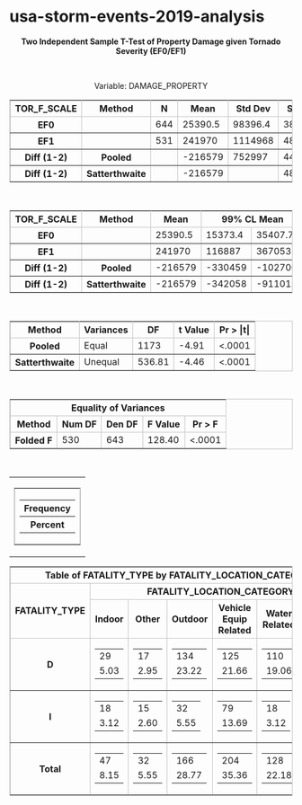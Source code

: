 # usa-storm-events-2019-analysis

<html>
   <body>
      <div align="center">
         <p align="center"><b>Two Independent Sample T-Test of Property Damage given Tornado Severity (EF0/EF1)</b></p>
         <br>
         <p align="center">Variable: DAMAGE_PROPERTY</p>
      </div>
      <div align="center">
         <table class="table" cellspacing="0" cellpadding="5" rules="all" frame="box" bordercolor="#C1C1C1" summary="Procedure Ttest: Statistics">
            <colgroup>
               <col>
               <col>
            </colgroup>
            <colgroup>
               <col>
               <col>
               <col>
               <col>
               <col>
               <col>
            </colgroup>
            <thead>
               <tr>
                  <th class="l b header" scope="col">TOR_F_SCALE</th>
                  <th class="l b header" scope="col">Method</th>
                  <th class="r b header" scope="col">N</th>
                  <th class="r b header" scope="col">Mean</th>
                  <th class="r b header" scope="col">Std&nbsp;Dev</th>
                  <th class="r b header" scope="col">Std&nbsp;Err</th>
                  <th class="r b header" scope="col">Minimum</th>
                  <th class="r b header" scope="col">Maximum</th>
               </tr>
            </thead>
            <tbody>
               <tr>
                  <th class="l rowheader" scope="row">EF0</th>
                  <th class="l rowheader" scope="row">&nbsp;</th>
                  <td class="r data">644</td>
                  <td class="r data">25390.5</td>
                  <td class="r data">98396.4</td>
                  <td class="r data">3877.4</td>
                  <td class="r data">0</td>
                  <td class="r data">1380000</td>
               </tr>
               <tr>
                  <th class="l rowheader" scope="row">EF1</th>
                  <th class="l rowheader" scope="row">&nbsp;</th>
                  <td class="r data">531</td>
                  <td class="r data">241970</td>
                  <td class="r data">1114968</td>
                  <td class="r data">48385.5</td>
                  <td class="r data">0</td>
                  <td class="r data">15000000</td>
               </tr>
               <tr>
                  <th class="l rowheader" scope="row">Diff (1-2)</th>
                  <th class="l rowheader" scope="row">Pooled</th>
                  <td class="r data">&nbsp;</td>
                  <td class="r data" nowrap>-216579</td>
                  <td class="r data">752997</td>
                  <td class="r data">44139.0</td>
                  <td class="r data">&nbsp;</td>
                  <td class="r data">&nbsp;</td>
               </tr>
               <tr>
                  <th class="l rowheader" scope="row">Diff (1-2)</th>
                  <th class="l rowheader" scope="row">Satterthwaite</th>
                  <td class="r data">&nbsp;</td>
                  <td class="r data" nowrap>-216579</td>
                  <td class="r data">&nbsp;</td>
                  <td class="r data">48540.6</td>
                  <td class="r data">&nbsp;</td>
                  <td class="r data">&nbsp;</td>
               </tr>
            </tbody>
         </table>
      </div>
      <br>
      <div align="center">
         <table class="table" cellspacing="0" cellpadding="5" rules="all" frame="box" bordercolor="#C1C1C1" summary="Procedure Ttest: Confidence Limits">
            <colgroup>
               <col>
               <col>
            </colgroup>
            <colgroup>
               <col>
               <col>
               <col>
               <col>
               <col>
               <col>
            </colgroup>
            <thead>
               <tr>
                  <th class="l b header" scope="col">TOR_F_SCALE</th>
                  <th class="l b header" scope="col">Method</th>
                  <th class="r b header" scope="col">Mean</th>
                  <th class="c b header" colspan="2" scope="colgroup">99% CL Mean</th>
                  <th class="r b header" scope="col">Std&nbsp;Dev</th>
                  <th class="c b header" colspan="2" scope="colgroup">99% CL Std Dev</th>
               </tr>
            </thead>
            <tbody>
               <tr>
                  <th class="l rowheader" scope="row">EF0</th>
                  <th class="l rowheader" scope="row">&nbsp;</th>
                  <td class="r data">25390.5</td>
                  <td class="r data">15373.4</td>
                  <td class="r data">35407.7</td>
                  <td class="r data">98396.4</td>
                  <td class="r data">91775.4</td>
                  <td class="r data">105969</td>
               </tr>
               <tr>
                  <th class="l rowheader" scope="row">EF1</th>
                  <th class="l rowheader" scope="row">&nbsp;</th>
                  <td class="r data">241970</td>
                  <td class="r data">116887</td>
                  <td class="r data">367053</td>
                  <td class="r data">1114968</td>
                  <td class="r data">1032860</td>
                  <td class="r data">1210165</td>
               </tr>
               <tr>
                  <th class="l rowheader" scope="row">Diff (1-2)</th>
                  <th class="l rowheader" scope="row">Pooled</th>
                  <td class="r data" nowrap>-216579</td>
                  <td class="r data" nowrap>-330459</td>
                  <td class="r data" nowrap>-102700</td>
                  <td class="r data">752997</td>
                  <td class="r data">714855</td>
                  <td class="r data">795125</td>
               </tr>
               <tr>
                  <th class="l rowheader" scope="row">Diff (1-2)</th>
                  <th class="l rowheader" scope="row">Satterthwaite</th>
                  <td class="r data" nowrap>-216579</td>
                  <td class="r data" nowrap>-342058</td>
                  <td class="r data" nowrap>-91101.0</td>
                  <td class="r data">&nbsp;</td>
                  <td class="r data">&nbsp;</td>
                  <td class="r data">&nbsp;</td>
               </tr>
            </tbody>
         </table>
      </div>
      <br>
      <div align="center">
         <table class="table" cellspacing="0" cellpadding="5" rules="all" frame="box" bordercolor="#C1C1C1" summary="Procedure Ttest: T-Tests">
            <colgroup>
               <col>
            </colgroup>
            <colgroup>
               <col>
               <col>
               <col>
               <col>
            </colgroup>
            <thead>
               <tr>
                  <th class="l b header" scope="col">Method</th>
                  <th class="l b header" scope="col">Variances</th>
                  <th class="r b header" scope="col">DF</th>
                  <th class="r b header" scope="col">t&nbsp;Value</th>
                  <th class="r b header" scope="col">Pr&nbsp;&gt;&nbsp;|t|</th>
               </tr>
            </thead>
            <tbody>
               <tr>
                  <th class="l rowheader" scope="row">Pooled</th>
                  <td class="l data">Equal</td>
                  <td class="r data">1173</td>
                  <td class="r data" nowrap>-4.91</td>
                  <td class="r data">&lt;.0001</td>
               </tr>
               <tr>
                  <th class="l rowheader" scope="row">Satterthwaite</th>
                  <td class="l data">Unequal</td>
                  <td class="r data">536.81</td>
                  <td class="r data" nowrap>-4.46</td>
                  <td class="r data">&lt;.0001</td>
               </tr>
            </tbody>
         </table>
      </div>
      <br>
      <div align="center">
         <table class="table" cellspacing="0" cellpadding="5" rules="all" frame="box" bordercolor="#C1C1C1" summary="Procedure Ttest: Equality of Variances">
            <colgroup>
               <col>
            </colgroup>
            <colgroup>
               <col>
               <col>
               <col>
               <col>
            </colgroup>
            <thead>
               <tr>
                  <th class="c b header" colspan="5" scope="colgroup">Equality of Variances</th>
               </tr>
               <tr>
                  <th class="l b header" scope="col">Method</th>
                  <th class="r b header" scope="col">Num&nbsp;DF</th>
                  <th class="r b header" scope="col">Den&nbsp;DF</th>
                  <th class="r b header" scope="col">F Value</th>
                  <th class="r b header" scope="col">Pr&nbsp;&gt;&nbsp;F</th>
               </tr>
            </thead>
            <tbody>
               <tr>
                  <th class="l rowheader" scope="row">Folded F</th>
                  <td class="r data">530</td>
                  <td class="r data">643</td>
                  <td class="r data">128.40</td>
                  <td class="r data">&lt;.0001</td>
               </tr>
            </tbody>
         </table>
      </div>
      <br>
   </body>
</html>

<html>
   <body>
      <div align="center">
         <table  summary="Page Layout">
            <td class="c t">
               <div align="center">
                  <table class="table" cellspacing="0" cellpadding="5" rules="all" frame="box" bordercolor="#C1C1C1" summary="Procedure Freq: Cross-Tabular Freq Table">
                     <colgroup>
                        <col>
                     </colgroup>
                     <colgroup></colgroup>
                     <tbody>
                        <tr>
                           <th class="l t stacked_cell header" scope="col">
                              <table width="100%" border="0" cellpadding="5" cellspacing="0">
                                 <tr>
                                    <th class="l t header top_stacked_value" scope="col">Frequency</th>
                                 </tr>
                                 <tr>
                                    <th class="l t header bottom_stacked_value" scope="col">Percent</th>
                                 </tr>
                              </table>
                           </th>
                        </tr>
                     </tbody>
                  </table>
               </div>
            </td>
            <div align="center">
               <table class="table" cellspacing="0" cellpadding="5" rules="all" frame="box" bordercolor="#C1C1C1" summary="Procedure Freq: Cross-Tabular Freq Table">
                  <colgroup>
                     <col>
                  </colgroup>
                  <colgroup>
                     <col>
                     <col>
                     <col>
                     <col>
                     <col>
                     <col>
                  </colgroup>
                  <thead>
                     <tr>
                        <th class="c header" colspan="7" scope="colgroup">Table&nbsp;of&nbsp;FATALITY_TYPE&nbsp;by&nbsp;FATALITY_LOCATION_CATEGORY</th>
                     </tr>
                     <tr>
                        <th class="c b header" rowspan="2" scope="col">FATALITY_TYPE</th>
                        <th class="c b header" colspan="6" scope="colgroup">FATALITY_LOCATION_CATEGORY</th>
                     </tr>
                     <tr>
                        <th class="r header" scope="col">Indoor</th>
                        <th class="r header" scope="col">Other</th>
                        <th class="r header" scope="col">Outdoor</th>
                        <th class="r header" scope="col">Vehicle Equip<br/>Related</th>
                        <th class="r header" scope="col">Water Related</th>
                        <th class="r header" scope="col">Total</th>
                     </tr>
                  </thead>
                  <tbody>
                     <tr>
                        <th class="l t rowheader" scope="row">D    </th>
                        <td class="r t stacked_cell data">
                           <table width="100%" border="0" cellpadding="5" cellspacing="0">
                              <tr>
                                 <td class="r t data top_stacked_value">29</td>
                              </tr>
                              <tr>
                                 <td class="r t data bottom_stacked_value">5.03</td>
                              </tr>
                           </table>
                        </td>
                        <td class="r t stacked_cell data">
                           <table width="100%" border="0" cellpadding="5" cellspacing="0">
                              <tr>
                                 <td class="r t data top_stacked_value">17</td>
                              </tr>
                              <tr>
                                 <td class="r t data bottom_stacked_value">2.95</td>
                              </tr>
                           </table>
                        </td>
                        <td class="r t stacked_cell data">
                           <table width="100%" border="0" cellpadding="5" cellspacing="0">
                              <tr>
                                 <td class="r t data top_stacked_value">134</td>
                              </tr>
                              <tr>
                                 <td class="r t data bottom_stacked_value">23.22</td>
                              </tr>
                           </table>
                        </td>
                        <td class="r t stacked_cell data">
                           <table width="100%" border="0" cellpadding="5" cellspacing="0">
                              <tr>
                                 <td class="r t data top_stacked_value">125</td>
                              </tr>
                              <tr>
                                 <td class="r t data bottom_stacked_value">21.66</td>
                              </tr>
                           </table>
                        </td>
                        <td class="r t stacked_cell data">
                           <table width="100%" border="0" cellpadding="5" cellspacing="0">
                              <tr>
                                 <td class="r t data top_stacked_value">110</td>
                              </tr>
                              <tr>
                                 <td class="r t data bottom_stacked_value">19.06</td>
                              </tr>
                           </table>
                        </td>
                        <td class="r t stacked_cell data">
                           <table width="100%" border="0" cellpadding="5" cellspacing="0">
                              <tr>
                                 <td class="r t data top_stacked_value">415</td>
                              </tr>
                              <tr>
                                 <td class="r t data bottom_stacked_value">71.92</td>
                              </tr>
                           </table>
                        </td>
                     </tr>
                     <tr>
                        <th class="l t rowheader" scope="row">I    </th>
                        <td class="r t stacked_cell data">
                           <table width="100%" border="0" cellpadding="5" cellspacing="0">
                              <tr>
                                 <td class="r t data top_stacked_value">18</td>
                              </tr>
                              <tr>
                                 <td class="r t data bottom_stacked_value">3.12</td>
                              </tr>
                           </table>
                        </td>
                        <td class="r t stacked_cell data">
                           <table width="100%" border="0" cellpadding="5" cellspacing="0">
                              <tr>
                                 <td class="r t data top_stacked_value">15</td>
                              </tr>
                              <tr>
                                 <td class="r t data bottom_stacked_value">2.60</td>
                              </tr>
                           </table>
                        </td>
                        <td class="r t stacked_cell data">
                           <table width="100%" border="0" cellpadding="5" cellspacing="0">
                              <tr>
                                 <td class="r t data top_stacked_value">32</td>
                              </tr>
                              <tr>
                                 <td class="r t data bottom_stacked_value">5.55</td>
                              </tr>
                           </table>
                        </td>
                        <td class="r t stacked_cell data">
                           <table width="100%" border="0" cellpadding="5" cellspacing="0">
                              <tr>
                                 <td class="r t data top_stacked_value">79</td>
                              </tr>
                              <tr>
                                 <td class="r t data bottom_stacked_value">13.69</td>
                              </tr>
                           </table>
                        </td>
                        <td class="r t stacked_cell data">
                           <table width="100%" border="0" cellpadding="5" cellspacing="0">
                              <tr>
                                 <td class="r t data top_stacked_value">18</td>
                              </tr>
                              <tr>
                                 <td class="r t data bottom_stacked_value">3.12</td>
                              </tr>
                           </table>
                        </td>
                        <td class="r t stacked_cell data">
                           <table width="100%" border="0" cellpadding="5" cellspacing="0">
                              <tr>
                                 <td class="r t data top_stacked_value">162</td>
                              </tr>
                              <tr>
                                 <td class="r t data bottom_stacked_value">28.08</td>
                              </tr>
                           </table>
                        </td>
                     </tr>
                     <tr>
                        <th class="l t rowheader" scope="row">Total</th>
                        <td class="r t stacked_cell data">
                           <table width="100%" border="0" cellpadding="5" cellspacing="0">
                              <tr>
                                 <td class="r t data top_stacked_value">47</td>
                              </tr>
                              <tr>
                                 <td class="r t data bottom_stacked_value">8.15</td>
                              </tr>
                           </table>
                        </td>
                        <td class="r t stacked_cell data">
                           <table width="100%" border="0" cellpadding="5" cellspacing="0">
                              <tr>
                                 <td class="r t data top_stacked_value">32</td>
                              </tr>
                              <tr>
                                 <td class="r t data bottom_stacked_value">5.55</td>
                              </tr>
                           </table>
                        </td>
                        <td class="r t stacked_cell data">
                           <table width="100%" border="0" cellpadding="5" cellspacing="0">
                              <tr>
                                 <td class="r t data top_stacked_value">166</td>
                              </tr>
                              <tr>
                                 <td class="r t data bottom_stacked_value">28.77</td>
                              </tr>
                           </table>
                        </td>
                        <td class="r t stacked_cell data">
                           <table width="100%" border="0" cellpadding="5" cellspacing="0">
                              <tr>
                                 <td class="r t data top_stacked_value">204</td>
                              </tr>
                              <tr>
                                 <td class="r t data bottom_stacked_value">35.36</td>
                              </tr>
                           </table>
                        </td>
                        <td class="r t stacked_cell data">
                           <table width="100%" border="0" cellpadding="5" cellspacing="0">
                              <tr>
                                 <td class="r t data top_stacked_value">128</td>
                              </tr>
                              <tr>
                                 <td class="r t data bottom_stacked_value">22.18</td>
                              </tr>
                           </table>
                        </td>
                        <td class="r t stacked_cell data">
                           <table width="100%" border="0" cellpadding="5" cellspacing="0">
                              <tr>
                                 <td class="r t data top_stacked_value">577</td>
                              </tr>
                              <tr>
                                 <td class="r t data bottom_stacked_value">100.00</td>
                              </tr>
                           </table>
                        </td>
                     </tr>
                  </tbody>
               </table>
            </div>
            </tr>
         </table>
      </div>
      </div>
      <br>
      </div>
   </body>
</html>
